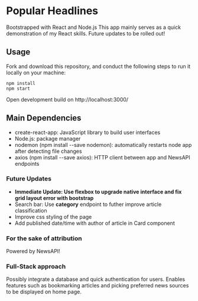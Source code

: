 # Popular Headlines 
Bootstrapped with React and Node.js
This app mainly serves as a quick demonstration of my React skills. Future updates to be rolled out!

## Usage
Fork and download this repository, and conduct the following steps to run it locally on your machine:

```
npm install
npm start
```

Open development build on http://localhost:3000/

## Main Dependencies
* create-react-app: JavaScript library to build user interfaces
* Node.js: package manager
* nodemon (npm install --save nodemon): automatically restarts node app after detecting file changes
* axios (npm install --save axios): HTTP client between app and NewsAPI endpoints


### Future Updates
* **Immediate Update: Use flexbox to upgrade native interface and fix grid layout error with bootstrap**
* Search bar: Use **category** endpoint to futher improve article classification
* Improve css styling of the page
* Add published date/time with author of article in Card component

### For the sake of attribution
Powered by NewsAPI!

### Full-Stack approach
Possibly integrate a database and quick authentication for users. Enables features such as bookmarking articles and picking preferred news sources to be displayed on home page. 
